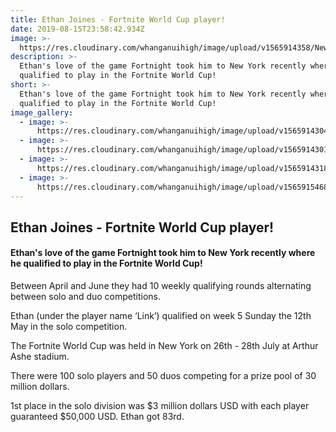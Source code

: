 ```yaml
---
title: Ethan Joines - Fortnite World Cup player!
date: 2019-08-15T23:58:42.934Z
image: >-
  https://res.cloudinary.com/whanganuihigh/image/upload/v1565914358/News/crop.jpg
description: >-
  Ethan's love of the game Fortnight took him to New York recently where he
  qualified to play in the Fortnite World Cup!
short: >-
  Ethan's love of the game Fortnight took him to New York recently where he
  qualified to play in the Fortnite World Cup!
image_gallery:
  - image: >-
      https://res.cloudinary.com/whanganuihigh/image/upload/v1565914304/News/92734572-F7CB-4D97-83A3-178C692BCBCB.jpg
  - image: >-
      https://res.cloudinary.com/whanganuihigh/image/upload/v1565914301/News/3DA646D6-CD92-43A9-98F9-E12CEACF2550.jpg
  - image: >-
      https://res.cloudinary.com/whanganuihigh/image/upload/v1565914318/News/0C441919-4B6D-4231-A951-08882B7B3A9E.jpg
  - image: >-
      https://res.cloudinary.com/whanganuihigh/image/upload/v1565915468/News/fortnite-world-cup.jpg
---
```

## Ethan Joines - Fortnite World Cup player!

#### Ethan's love of the game Fortnight took him to New York recently where he qualified to play in the Fortnite World Cup!

Between April and June they had 10 weekly qualifying rounds alternating between solo and duo competitions. 

Ethan (under the player name ‘Link’) qualified on week 5 Sunday the 12th May in the solo competition. 

The Fortnite World Cup was held in New York on 26th - 28th July at Arthur Ashe stadium. 

There were 100 solo players and 50 duos competing for a prize pool of 30 million dollars. 

1st place in the solo division was $3 million dollars USD with each player guaranteed $50,000 USD. Ethan got 83rd. 
